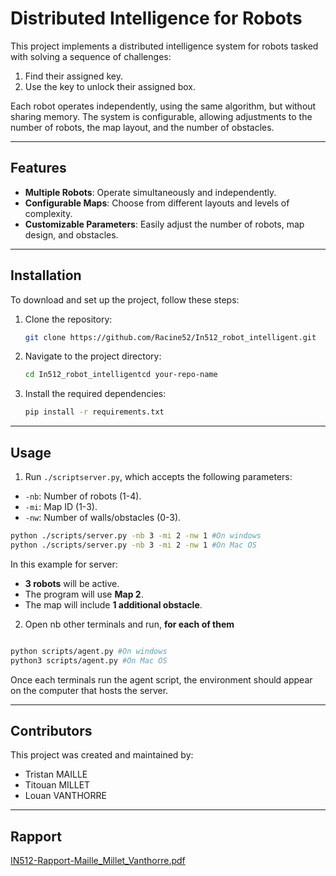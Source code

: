 # Distributed Intelligence for Robots

This project implements a distributed intelligence system for robots tasked with solving a sequence of challenges:

1. Find their assigned key.
2. Use the key to unlock their assigned box.

Each robot operates independently, using the same algorithm, but without sharing memory. The system is configurable, allowing adjustments to the number of robots, the map layout, and the number of obstacles.

---

## Features

- **Multiple Robots**: Operate simultaneously and independently.
- **Configurable Maps**: Choose from different layouts and levels of complexity.
- **Customizable Parameters**: Easily adjust the number of robots, map design, and obstacles.

---

## Installation

To download and set up the project, follow these steps:

1. Clone the repository:

   ```bash
   git clone https://github.com/Racine52/In512_robot_intelligent.git
   ```
2. Navigate to the project directory:

   ```bash
   cd In512_robot_intelligentcd your-repo-name
   ```
3. Install the required dependencies:

   ```bash
   pip install -r requirements.txt
   ```

---

## Usage

1. Run `./scriptserver.py`, which accepts the following parameters:

- `-nb`: Number of robots (1-4).
- `-mi`: Map ID (1-3).
- `-nw`: Number of walls/obstacles (0-3).

```bash
python ./scripts/server.py -nb 3 -mi 2 -nw 1 #On windows
python ./scripts/server.py -nb 3 -mi 2 -nw 1 #On Mac OS
```

In this example for server:

- **3 robots** will be active.
- The program will use **Map 2**.
- The map will include **1 additional obstacle**.

2. Open nb other terminals and run, **for each of them**

```bash

python scripts/agent.py #On windows
python3 scripts/agent.py #On Mac OS
```

Once each terminals run the agent script, the environment should appear on the computer that hosts the server.

---

## Contributors

This project was created and maintained by:

- Tristan MAILLE
- Titouan MILLET
- Louan VANTHORRE

---

## Rapport

[IN512-Rapport-Maille_Millet_Vanthorre.pdf](https://github.com/Racine52/In512_robot_intelligent/blob/main/IN512-Rapport-Maille_Millet_Vanthorre.pdf)
